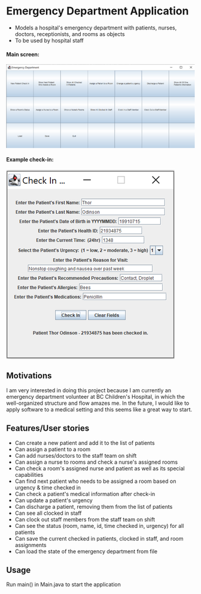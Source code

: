 # Emergency Department Application
- Models a hospital's emergency department with patients, nurses, doctors, receptionists, and rooms as objects
- To be used by hospital staff

#### Main screen:
![](data/ED_main_screen.png "Main Screen")

#### Example check-in:<br>
![](data/ED_example_patient_check_in.png "Example patient check-in")

## Motivations
I am very interested in doing this project because I am currently an emergency department volunteer at BC Children's
Hospital, in which the well-organized structure and flow amazes me. In the future, I would like to apply software to
a medical setting and this seems like a great way to start.

## Features/User stories

- Can create a new patient and add it to the list of patients
- Can assign a patient to a room
- Can add nurses/doctors to the staff team on shift
- Can assign a nurse to rooms and check a nurse's assigned rooms
- Can check a room's assigned nurse and patient as well as its special capabilities
- Can find next patient who needs to be assigned a room based on urgency & time checked in
- Can check a patient's medical information after check-in
- Can update a patient's urgency
- Can discharge a patient, removing them from the list of patients
- Can see all clocked in staff
- Can clock out staff members from the staff team on shift
- Can see the status (room, name, id, time checked in, urgency) for all patients
- Can save the current checked in patients, clocked in staff, and room assignments
- Can load the state of the emergency department from file

## Usage
Run main() in Main.java to start the application